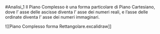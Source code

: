 #Analisi_1
Il Piano Complesso è una forma particolare di Piano Cartesiano, dove l’ asse delle ascisse diventa l’ asse  dei numeri reali, e l’asse delle ordinate diventa l’ asse dei numeri immaginari.

![[Piano Complesso forma Rettangolare.excalidraw]]